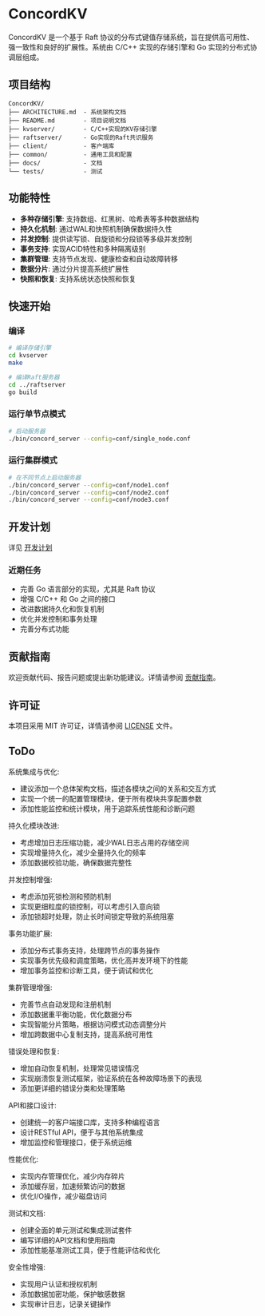 # ConcordKV

ConcordKV 是一个基于 Raft 协议的分布式键值存储系统，旨在提供高可用性、强一致性和良好的扩展性。系统由 C/C++ 实现的存储引擎和 Go 实现的分布式协调层组成。

## 项目结构

```
ConcordKV/
├── ARCHITECTURE.md  - 系统架构文档
├── README.md        - 项目说明文档
├── kvserver/        - C/C++实现的KV存储引擎
├── raftserver/      - Go实现的Raft共识服务
├── client/          - 客户端库
├── common/          - 通用工具和配置
├── docs/            - 文档
└── tests/           - 测试
```

## 功能特性

- **多种存储引擎**: 支持数组、红黑树、哈希表等多种数据结构
- **持久化机制**: 通过WAL和快照机制确保数据持久性
- **并发控制**: 提供读写锁、自旋锁和分段锁等多级并发控制
- **事务支持**: 实现ACID特性和多种隔离级别
- **集群管理**: 支持节点发现、健康检查和自动故障转移
- **数据分片**: 通过分片提高系统扩展性
- **快照和恢复**: 支持系统状态快照和恢复

## 快速开始

### 编译

```bash
# 编译存储引擎
cd kvserver
make

# 编译Raft服务器
cd ../raftserver
go build
```

### 运行单节点模式

```bash
# 启动服务器
./bin/concord_server --config=conf/single_node.conf
```

### 运行集群模式

```bash
# 在不同节点上启动服务器
./bin/concord_server --config=conf/node1.conf
./bin/concord_server --config=conf/node2.conf
./bin/concord_server --config=conf/node3.conf
```

## 开发计划

详见 [开发计划](docs/ROADMAP.md)

### 近期任务

- 完善 Go 语言部分的实现，尤其是 Raft 协议
- 增强 C/C++ 和 Go 之间的接口
- 改进数据持久化和恢复机制
- 优化并发控制和事务处理
- 完善分布式功能

## 贡献指南

欢迎贡献代码、报告问题或提出新功能建议。详情请参阅 [贡献指南](docs/CONTRIBUTING.md)。

## 许可证

本项目采用 MIT 许可证，详情请参阅 [LICENSE](LICENSE) 文件。

## ToDo
系统集成与优化:
+ 建议添加一个总体架构文档，描述各模块之间的关系和交互方式
+ 实现一个统一的配置管理模块，便于所有模块共享配置参数
+ 添加性能监控和统计模块，用于追踪系统性能和诊断问题

持久化模块改进:
+ 考虑增加日志压缩功能，减少WAL日志占用的存储空间
+ 实现增量持久化，减少全量持久化的频率
+ 添加数据校验功能，确保数据完整性

并发控制增强:
+ 考虑添加死锁检测和预防机制
+ 实现更细粒度的锁控制，可以考虑引入意向锁
+ 添加锁超时处理，防止长时间锁定导致的系统阻塞

事务功能扩展:
+ 添加分布式事务支持，处理跨节点的事务操作
+ 实现事务优先级和调度策略，优化高并发环境下的性能
+ 增加事务监控和诊断工具，便于调试和优化


集群管理增强:
+ 完善节点自动发现和注册机制
+ 添加数据重平衡功能，优化数据分布
+ 实现智能分片策略，根据访问模式动态调整分片
+ 增加跨数据中心复制支持，提高系统可用性


错误处理和恢复:
+ 增加自动恢复机制，处理常见错误情况
+ 实现崩溃恢复测试框架，验证系统在各种故障场景下的表现
+ 添加更详细的错误分类和处理策略


API和接口设计:
+ 创建统一的客户端接口库，支持多种编程语言
+ 设计RESTful API，便于与其他系统集成
+ 增加监控和管理接口，便于系统运维


性能优化:
+ 实现内存管理优化，减少内存碎片
+ 添加缓存层，加速频繁访问的数据
+ 优化I/O操作，减少磁盘访问


测试和文档:
+ 创建全面的单元测试和集成测试套件
+ 编写详细的API文档和使用指南
+ 添加性能基准测试工具，便于性能评估和优化


安全性增强:
+ 实现用户认证和授权机制
+ 添加数据加密功能，保护敏感数据
+ 实现审计日志，记录关键操作

